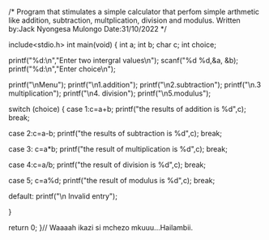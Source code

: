 /* Program that stimulates a simple calculator that perfom simple arthmetic like addition, subtraction, multplication, division 
and modulus.
Written by:Jack Nyongesa Mulongo
Date:31/10/2022
*/

include<stdio.h>
int main(void)
{
int a;
int b;
char c;
int choice;

printf("%d:\n","Enter two intergral values\n");
scanf("%d %d,&a, &b);
printf("%d:\n","Enter choice\n");

printf("\nMenu");
printf("\n1.addition");
printf("\n2.subtraction");
printf("\n.3 multiplication");
printf("\n4. division");
printf("\n5.modulus");

switch (choice)
{
case 1:c=a+b;
printf("the results of addition is %d",c);
break;

case 2:c=a-b;
printf("the results of subtraction is %d",c);
break;

case 3: c=a*b;
printf("the result of multiplication is %d",c);
break;

case 4:c=a/b;
printf("the result of division is %d",c);
break;

case 5; c=a%d;
printf("the  result of modulus is %d",c);
break;

default:
printf("\n Invalid entry");

}

return 0;
}// Waaaah ikazi si mchezo mkuuu...Hailambii.

